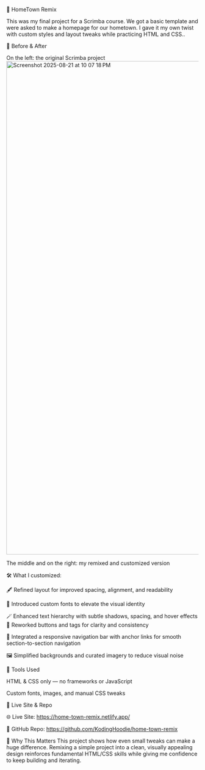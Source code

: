 🏡 HomeTown Remix

This was my final project for a Scrimba course. We got a basic template and were asked to make a homepage for our hometown. I gave it my own twist with custom styles and layout tweaks while practicing HTML and CSS..

🔁 Before & After

On the left: the original Scrimba project
<img width="3124" height="1294" alt="Screenshot 2025-08-21 at 10 07 18 PM" src="https://github.com/user-attachments/assets/5d52f2ed-f811-4235-990f-2fee6c64e330" />

The middle and on the right: my remixed and customized version

🛠️ What I customized:

🖋️ Refined layout for improved spacing, alignment, and readability 

🎨 Introduced custom fonts to elevate the visual identity 

🪄 Enhanced text hierarchy with subtle shadows, spacing, and hover effects 🔘 Reworked buttons and tags for clarity and consistency 

📱 Integrated a responsive navigation bar with anchor links for smooth section-to-section navigation

🖼️ Simplified backgrounds and curated imagery to reduce visual noise

🚀 Tools Used

HTML & CSS only — no frameworks or JavaScript

Custom fonts, images, and manual CSS tweaks

🔗 Live Site & Repo

🌐 Live Site: https://home-town-remix.netlify.app/

📁 GitHub Repo: https://github.com/KodingHoodie/home-town-remix

🙌 Why This Matters
This project shows how even small tweaks can make a huge difference. Remixing a simple project into a clean, visually appealing design reinforces fundamental HTML/CSS skills while giving me confidence to keep building and iterating.
